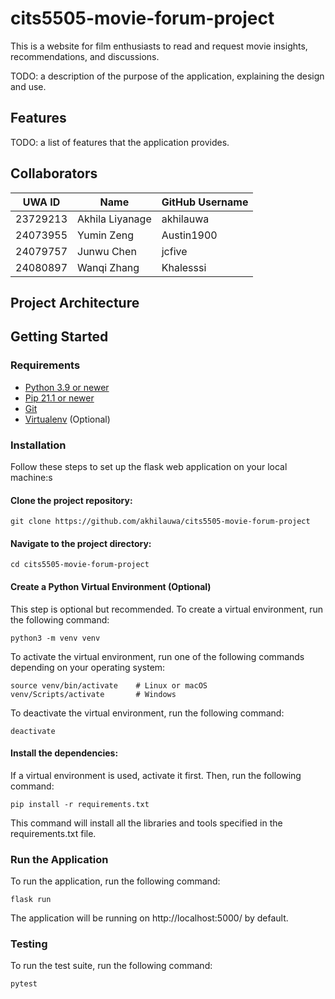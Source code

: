 # cits5505-movie-forum-project
This is a website for film enthusiasts to read and request movie insights, recommendations, and discussions.

TODO: a description of the purpose of the application, explaining the design and use.

## Features
TODO: a list of features that the application provides.

## Collaborators
| UWA ID    | Name            | GitHub Username |
|-----------|-----------------|-----------------|
| 23729213  | Akhila Liyanage | akhilauwa       |
| 24073955  | Yumin Zeng      | Austin1900      |
| 24079757  | Junwu Chen      | jcfive          |
| 24080897  | Wanqi Zhang     | Khalesssi       |

## Project Architecture

## Getting Started
### Requirements
- [Python 3.9 or newer](https://www.python.org/downloads/)
- [Pip 21.1 or newer](https://pip.pypa.io/en/stable/installation/)
- [Git](https://git-scm.com/downloads)
- [Virtualenv](https://virtualenv.pypa.io/en/latest/installation.html) (Optional)
### Installation
Follow these steps to set up the flask web application on your local machine:s
#### Clone the project repository:
```
git clone https://github.com/akhilauwa/cits5505-movie-forum-project
```
#### Navigate to the project directory:
```
cd cits5505-movie-forum-project
```
#### Create a Python Virtual Environment (Optional)
This step is optional but recommended. To create a virtual environment, run the following command:
```
python3 -m venv venv
```
To activate the virtual environment, run one of the following commands depending on your operating system:
```
source venv/bin/activate    # Linux or macOS
venv/Scripts/activate       # Windows
```
To deactivate the virtual environment, run the following command:
```
deactivate
```
#### Install the dependencies:
If a virtual environment is used, activate it first. Then, run the following command:
```
pip install -r requirements.txt
```
This command will install all the libraries and tools specified in the requirements.txt file.

### Run the Application
To run the application, run the following command:
```
flask run
```
The application will be running on http://localhost:5000/ by default.

### Testing
To run the test suite, run the following command:
```
pytest
```
